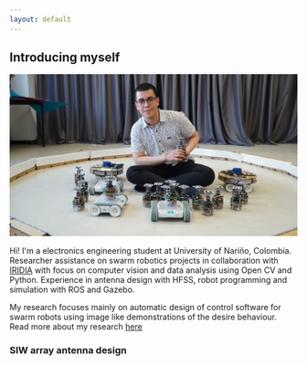 ```yaml
---
layout: default
---
```


## Introducing myself   

![demo_homing_1](https://raw.githubusercontent.com/juanpabmedina/juanpabmedina.github.io/main/assets/images/index/robots1.jpg)

Hi! I'm a electronics engineering student at University of Nariño, Colombia. Researcher assistance on swarm robotics projects in collaboration with [IRIDIA](https://code.ulb.ac.be/lab/IRIDIA) with focus on computer vision and data analysis using Open CV and Python. Experience in antenna design with HFSS, robot programming and simulation with ROS and Gazebo.

My research focuses mainly on automatic design of control software for swarm robots using image like demonstrations of the desire behaviour. Read more about my research [here](https://juanpabmedina.github.io/visualdemo-cho.html)

### SIW array antenna design  

